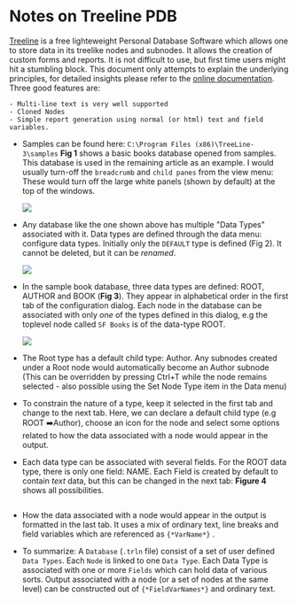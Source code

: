 # Notes on Treeline PDB

[Treeline](http://treeline.bellz.org/) is a free lighteweight Personal Database Software which allows one to store data in its treelike nodes and subnodes. It allows the creation of custom forms and reports. It is not difficult to use, but first time users might hit a stumbling block. This document only attempts to explain the underlying principles, for detailed insights please refer to the [online documentation](http://treeline.bellz.org/use.html). Three good features are:

    - Multi-line text is very well supported
    - Cloned Nodes
    - Simple report generation using normal (or html) text and field variables.

- Samples can be found here: `C:\Program Files (x86)\TreeLine-3\samples`  **Fig 1** shows a basic books database opened from samples. This database is used in the remaining article as an example. I would usually turn-off the `breadcrumb` and `child panes` from the view menu: These would turn off the large white panels (shown by default) at the top of the windows. 
  
  ![](https://i.imgur.com/wWD9Wg6.png)

- Any database like the one shown above has multiple "Data Types" associated with it. Data types are defined through the data menu: configure data types. Initially only the `DEFAULT` type is defined (Fig 2). It cannot be deleted, but it can be *renamed*.
  
  ![](https://i.imgur.com/JbTR2y6.png)
  
 - In the sample book database, three data types are defined: ROOT, AUTHOR and BOOK (**Fig 3**). They appear in alphabetical order in the first tab of the configuration dialog. Each node in the database can be associated with only *one* of the types defined in this dialog, e.g the toplevel node called `SF Books` is of the data-type ROOT.
    
    ![](https://i.imgur.com/TUck9zs.png)
  
  - The Root type has a default child type: Author. Any subnodes created under a Root node would automatically become an Author subnode (This can be overridden by pressing Ctrl+T while the node remains selected - also possible using the Set Node Type item in the Data menu)
  
  - To constrain the nature of a type, keep it selected in the first tab and change to the next tab. Here, we can declare a default child type (e.g ROOT ➡️Author), choose an icon for the node and select some options related to how the data associated with a node would appear in the output.
  
  - Each data type can be associated with several fields.  For the ROOT data type, there is only one field: NAME. Each Field is created by default to contain *text* data, but this can be changed in the next tab: **Figure 4** shows all possibilities.
    
    <img src="https://i.imgur.com/4R7LgwA.png" title="" alt="" data-align="center">
  
  - How the data associated with a node would appear in the output is formatted in the last tab. It uses a mix of ordinary text, line breaks and field variables which are referenced as `{*VarName*}` . 

- To summarize:   A `Database` (`.trln` file) consist of a set of user defined `Data Types`. Each `Node` is linked to one `Data Type`. Each Data Type is associated with one or more `Fields` which can hold data of various sorts. Output associated with a node (or a set of nodes at the same level) can be constructed out of  `{*FieldVarNames*}` and ordinary text.



